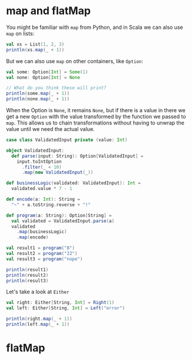 # map and flatMap

You might be familiar with `map` from Python, and in Scala we can also use
`map` on lists:

```scala
val xs = List(1, 2, 3)
println(xs.map(_ + 1))
```

But we can also use `map` on other containers, like `Option`:

```scala
val some: Option[Int] = Some(1)
val none: Option[Int] = None

// What do you think these will print?
println(some.map(_ + 1))
println(none.map(_ + 1))
```

When the Option is `None`, it remains `None`, but if there is a value in there
we get a new `Option` with the value transformed by the function we passed to
`map`. This allows us to chain transformations without having to unwrap the
value until we need the actual value.

```scala
case class ValidatedInput private (value: Int)

object ValidatedInput:
  def parse(input: String): Option[ValidatedInput] =
    input.toIntOption
      .filter(_ < 10)
      .map(new ValidatedInput(_))

def businessLogic(validated: ValidatedInput): Int =
  validated.value * 7 - 1

def encode(a: Int): String =
  "~" + a.toString.reverse + "!"

def program(a: String): Option[String] =
  val validated = ValidatedInput.parse(a)
  validated
    .map(businessLogic)
    .map(encode)

val result1 = program("8")
val result2 = program("22")
val result3 = program("nope")

println(result1)
println(result2)
println(result3)
```

Let's take a look at `Either`

```scala
val right: Either[String, Int] = Right(1)
val left: Either[String, Int] = Left("error")

println(right.map(_ + 1))
println(left.map(_ + 1))
```


# flatMap


